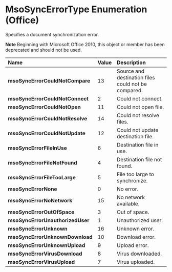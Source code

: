 
# MsoSyncErrorType Enumeration (Office)

Specifies a document synchronization error.


 **Note**  Beginning with Microsoft Office 2010, this object or member has been deprecated and should not be used.



|**Name**|**Value**|**Description**|
|:-----|:-----|:-----|
|**msoSyncErrorCouldNotCompare**|13|Source and destination files could not be compared.|
|**msoSyncErrorCouldNotConnect**|2|Could not connect.|
|**msoSyncErrorCouldNotOpen**|11|Could not open file.|
|**msoSyncErrorCouldNotResolve**|14|Could not resolve files.|
|**msoSyncErrorCouldNotUpdate**|12|Could not update destination file.|
|**msoSyncErrorFileInUse**|6|Destination file in use.|
|**msoSyncErrorFileNotFound**|4|Destination file not found.|
|**msoSyncErrorFileTooLarge**|5|File too large to synchronize.|
|**msoSyncErrorNone**|0|No error.|
|**msoSyncErrorNoNetwork**|15|No network available.|
|**msoSyncErrorOutOfSpace**|3|Out of space.|
|**msoSyncErrorUnauthorizedUser**|1|Unauthorized user.|
|**msoSyncErrorUnknown**|16|Unknown error.|
|**msoSyncErrorUnknownDownload**|10|Download error.|
|**msoSyncErrorUnknownUpload**|9|Upload error.|
|**msoSyncErrorVirusDownload**|8|Virus downloaded.|
|**msoSyncErrorVirusUpload**|7|Virus uploaded.|
